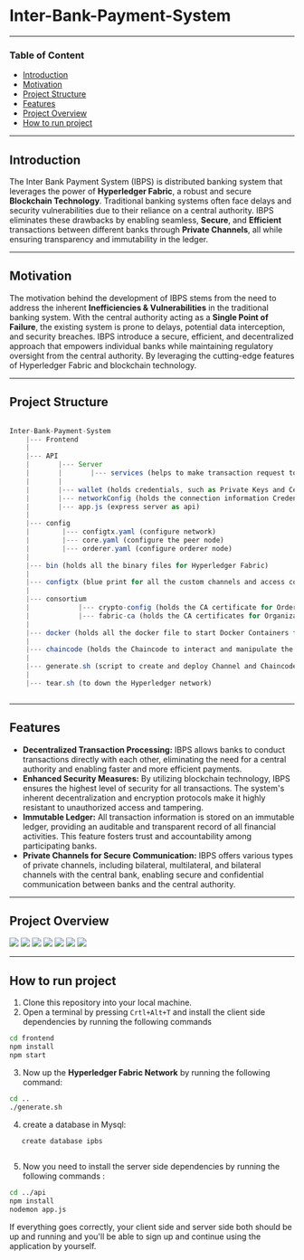 # Inter-Bank-Payment-System
---
### Table of Content
- [Introduction](#introduction)
- [Motivation](#motivation)
- [Project Structure](#project-structure)
- [Features](#features)
- [Project Overview](#project-overview)
- [How to run project](#how-to-run-project)

---

## Introduction

The Inter Bank Payment System (IBPS) is distributed banking system that leverages the power of **Hyperledger Fabric**, a robust and secure **Blockchain Technology**. Traditional banking systems often face delays and security vulnerabilities due to their reliance on a central authority. IBPS eliminates these drawbacks by enabling seamless, **Secure**, and **Efficient** transactions between different banks through **Private Channels**, all while ensuring transparency and immutability in the ledger.

---

## Motivation

The motivation behind the development of IBPS stems from the need to address the inherent **Inefficiencies & Vulnerabilities** in the traditional banking system. With the central authority acting as a **Single Point of Failure**, the existing system is prone to delays, potential data interception, and security breaches. IBPS introduce a secure, efficient, and decentralized approach that empowers individual banks while maintaining regulatory oversight from the central authority. By leveraging the cutting-edge features of Hyperledger Fabric and blockchain technology.

---

## Project Structure

```js

Inter-Bank-Payment-System
    |--- Frontend
    |
    |--- API
    |       |--- Server
    |       |       |--- services (helps to make transaction request to the Hyperledger Network)
    |       |
    |       |--- wallet (holds credentials, such as Private Keys and Certificates)
    |       |--- networkConfig (holds the connection information Credentials for every Organization)
    |       |--- app.js (express server as api)
    |
    |--- config
    |        |--- configtx.yaml (configure network)
    |        |--- core.yaml (configure the peer node)
    |        |--- orderer.yaml (configure orderer node)
    |
    |--- bin (holds all the binary files for Hyperledger Fabric)
    |
    |--- configtx (blue print for all the custom channels and access control for an organization in a channel)
    |
    |--- consortium
    |            |--- crypto-config (holds the CA certificate for Orderer and PeerOrganization)
    |            |--- fabric-ca (holds the CA certificates for Organizations)
    |
    |--- docker (holds all the docker file to start Docker Containers for the network to UP)
    |
    |--- chaincode (holds the Chaincode to interact and manipulate the Blockchain ledger)
    |
    |--- generate.sh (script to create and deploy Channel and Chaincode)
    |
    |--- tear.sh (to down the Hyperledger network)



```
---
## Features
- **Decentralized Transaction Processing:** IBPS allows banks to conduct transactions directly with each other, eliminating the need for a central authority and enabling faster and more efficient payments.
- **Enhanced Security Measures:** By utilizing blockchain technology, IBPS ensures the highest level of security for all transactions. The system's inherent decentralization and encryption protocols make it highly resistant to unauthorized access and tampering.
- **Immutable Ledger:** All transaction information is stored on an immutable ledger, providing an auditable and transparent record of all financial activities. This feature fosters trust and accountability among participating banks.
- **Private Channels for Secure Communication:** IBPS offers various types of private channels, including bilateral, multilateral, and bilateral channels with the central bank, enabling secure and confidential communication between banks and the central authority.

---
## Project Overview

<img src="api/sample-image/Screenshot from 2023-11-02 23-47-09.png">
<img src="api/sample-image/Screenshot from 2023-11-02 23-46-51.png">
<img src="api/sample-image/Screenshot from 2023-11-02 23-59-55.png">
<img src="api/sample-image/Screenshot from 2023-11-03 00-00-48.png">
<img src="api/sample-image/Screenshot from 2023-11-03 00-01-17.png">
<img src="api/sample-image/Screenshot from 2023-11-03 00-01-54.png">
<img src="api/sample-image/Screenshot from 2023-11-03 00-03-00.png">

---

## How to run project

1. Clone this repository into your local machine.
2. Open a terminal by pressing `Crtl+Alt+T` and install the client side dependencies by running the following commands

```bash
cd frontend
npm install
npm start

```
3. Now up the **Hyperledger Fabric Network** by running the following command:
```bash
cd ..
./generate.sh
```

4. create a database in Mysql:
```js
   create database ipbs
 
```
5. Now you need to install the server side dependencies by running the following commands :
```bash
cd ../api
npm install
nodemon app.js
```

If everything goes correctly, your client side and server side both should be up and running and you'll be able to sign up and continue using the application by yourself.
